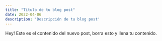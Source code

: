 ```yaml
---
title: "Título de tu blog post"
date: 2022-04-06
description: 'Descripción de tu blog post'
---
```


Hey! Este es el contenido del nuevo post, borra esto y llena tu contenido.
